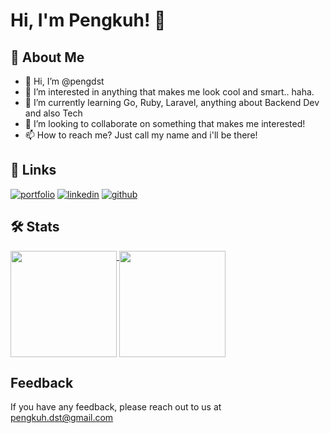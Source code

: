 
# Hi, I'm Pengkuh! 👋
## 🚀 About Me

- 👋 Hi, I’m @pengdst
- 👀 I’m interested in anything that makes me look cool and smart.. haha.
- 🌱 I’m currently learning Go, Ruby, Laravel, anything about Backend Dev and also Tech
- 💞️ I’m looking to collaborate on something that makes me interested!
- 📫 How to reach me? Just call my name and i'll be there!

## 🔗 Links
[![portfolio](https://img.shields.io/badge/my_portfolio-333333?style=for-the-badge&logo=ko-fi&logoColor=white)](https://pengdst.github.io/)
[![linkedin](https://img.shields.io/badge/linkedin-0A66C2?style=for-the-badge&logo=linkedin&logoColor=white)](https://www.linkedin.com/in/pengdst)
[![github](https://img.shields.io/badge/github-000?style=for-the-badge&logo=github&logoColor=white)](https://github.com/pengdst)

## 🛠 Stats
  <a href="https://github.com/pengdst">
    <picture>
      <source 
        srcset="https://github-readme-stats.vercel.app/api/top-langs/?username=pengdst&langs_count=6&count_private=true&show_icons=true&include_all_commits=true&layout=compact&theme=react"
        media="(prefers-color-scheme: dark)" />
      <source
        srcset="https://github-readme-stats.vercel.app/api/top-langs/?username=pengdst&&langs_count=6&count_private=true&show_icons=true&include_all_commits=true&layout=compact"
        media="(prefers-color-scheme: light), (prefers-color-scheme: no-preference)" />
      <img height="170" align="top" src="https://github-readme-stats.vercel.app/api/top-langs/?username=pengdst&langs_count=6&count_private=true&show_icons=true&include_all_commits=true&layout=compact" />
    </picture>
  </a>
  <a href="https://github.com/pengdst">
    <picture>
      <source 
        srcset="https://github-readme-stats.vercel.app/api?username=pengdst&count_private=true&show_icons=true&include_all_commits=true&theme=react"
        media="(prefers-color-scheme: dark)" />
      <source
        srcset="https://github-readme-stats.vercel.app/api?username=pengdst&count_private=true&show_icons=true&include_all_commits=true"
        media="(prefers-color-scheme: light), (prefers-color-scheme: no-preference)" />
      <img height="170" align="top" src="https://github-readme-stats.vercel.app/api?username=pengdst&count_private=true&include_all_commits=true" />
    </picture>
  </a>

## Feedback

If you have any feedback, please reach out to us at pengkuh.dst@gmail.com



<!---
pengdst/pengdst is a ✨ special ✨ repository because its `README.md` (this file) appears on your GitHub profile.
You can click the Preview link to take a look at your changes.
--->
